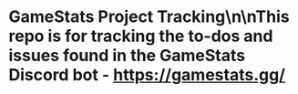 # GameStats Project Tracking\n\nThis repo is for tracking the to-dos and issues found in the GameStats Discord bot - https://gamestats.gg/
